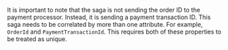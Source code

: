 It is important to note that the saga is not sending the order ID to the payment processor. Instead, it is sending a payment transaction ID. This saga needs to be correlated by more than one attribute. For example, `OrderId` and `PaymentTransactionId`. This requires both of these properties to be treated as unique.